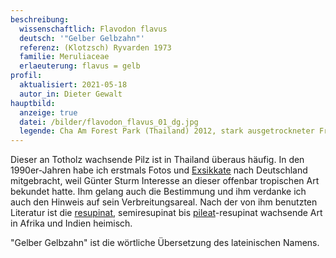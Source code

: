 ```yaml
---
beschreibung:
  wissenschaftlich: Flavodon flavus
  deutsch: '"Gelber Gelbzahn"'
  referenz: (Klotzsch) Ryvarden 1973
  familie: Meruliaceae
  erlaeuterung: flavus = gelb
profil:
  aktualisiert: 2021-05-18
  autor_in: Dieter Gewalt
hauptbild:
  anzeige: true
  datei: /bilder/flavodon_flavus_01_dg.jpg
  legende: Cha Am Forest Park (Thailand) 2012, stark ausgetrockneter Fruchtkörper
---
```

Dieser an Totholz wachsende Pilz ist in Thailand überaus häufig. In den 1990er-Jahren habe ich erstmals Fotos und [Exsikkate](Exsikkat "Glossar") nach Deutschland mitgebracht, weil Günter Sturm Interesse an dieser offenbar tropischen Art bekundet hatte. Ihm gelang auch die Bestimmung und ihm verdanke ich auch den Hinweis auf sein Verbreitungsareal. Nach der von ihm benutzten Literatur ist die [resupinat](resupinat "Glossar"), semiresupinat bis [pileat](pileat "Glossar")-resupinat wachsende Art in Afrika und Indien heimisch.

"Gelber Gelbzahn" ist die wörtliche Übersetzung des lateinischen Namens.